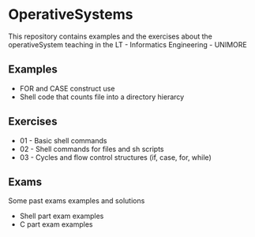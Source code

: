 # OperativeSystems

This repository contains examples and the exercises about the operativeSystem teaching in the LT - Informatics Engineering - UNIMORE

## Examples

* FOR and CASE construct use
* Shell code that counts file into a directory hierarcy

## Exercises

* 01 - Basic shell commands
* 02 - Shell commands for files and sh scripts
* 03 - Cycles and flow control structures (if, case, for, while)

## Exams

Some past exams examples and solutions

* Shell part exam examples
* C part exam examples
